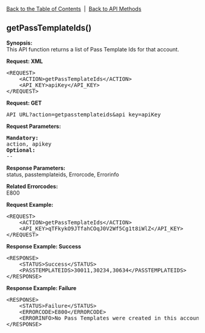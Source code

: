 <a href="/1.3/README.md">Back to the Table of Contents</a>&nbsp;&nbsp;|&nbsp;&nbsp;<a href="API_METHODS.md">Back to API Methods</a>
<h2>getPassTemplateIds()</h2>
<p><strong>Synopsis:</strong><br />
This API function returns a list of Pass Template Ids for that account.</p>
<div><strong>Request: XML</strong></div>
<pre>&lt;REQUEST&gt;
    &lt;ACTION&gt;getPassTemplateIds&lt;/ACTION&gt;
    &lt;API_KEY&gt;apiKey&lt;/API_KEY&gt;
&lt;/REQUEST&gt;</pre>
<div><strong>Request: GET</strong></div>
<pre>API_URL?action=getpasstemplateids&amp;api_key=apiKey</pre>
<div><strong>Request Parameters:</strong></div>
<pre><strong>Mandatory:</strong>
action, apikey
<strong>Optional:</strong>
--
</pre>
<strong>Response Parameters:</strong><br />
status, passtemplateids, Errorcode, Errorinfo

<strong>Related Errorcodes: </strong><br />
E800
<div><strong>Request Example:</strong></div>
<pre>&lt;REQUEST&gt;
    &lt;ACTION&gt;getPassTemplateIds&lt;/ACTION&gt;
    &lt;API_KEY&gt;qTFkykO9JTfahCOqJ0V2Wf5Cg1t8iWlZ&lt;/API_KEY&gt;    
&lt;/REQUEST&gt;</pre>
<div><strong>Response Example: Success</strong></div>
<pre>&lt;RESPONSE&gt;
    &lt;STATUS&gt;Success&lt;/STATUS&gt;
    &lt;PASSTEMPLATEIDS&gt;30011,30234,30634&lt;/PASSTEMPLATEIDS&gt;
&lt;/RESPONSE&gt;</pre>
<div><strong>Response Example: Failure</strong></div>
<pre>&lt;RESPONSE&gt;
    &lt;STATUS&gt;Failure&lt;/STATUS&gt;
    &lt;ERRORCODE&gt;E800&lt;/ERRORCODE&gt;
    &lt;ERRORINFO&gt;No Pass Templates were created in this account&lt;/ERRORINFO&gt;
&lt;/RESPONSE&gt;</pre>
